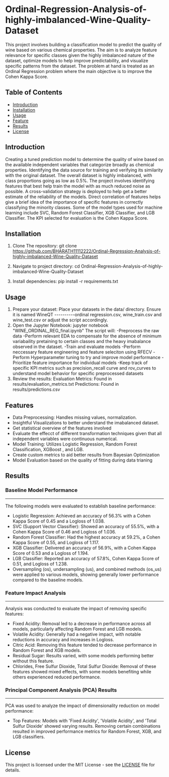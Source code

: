 # Ordinal-Regression-Analysis-of-highly-imbalanced-Wine-Quality-Dataset

This project involves building a classification model to predict the quality of wine based on various chemical properties. The aim is to analyze feature relevance for specific classes given the highly imbalanced nature of the dataset, optimize models to help improve predictability, and visualize specific patterns from the dataset. The problem at hand is treated as an Ordinal Regression problem where the main objective is to improve the Cohen Kappa Score.

## Table of Contents

- [Introduction](#introduction)
- [Installation](#installation)
- [Usage](#usage)
- [Feature](#feature)
- [Results](#results)
- [License](#license)

## Introduction

Creating a tuned prediction model to determine the quality of wine based on the available independent variables that categorize broadly as chemical properties. Identifying the data source for training and verifying its similarity with the original dataset. The overall dataset is highly imbalanced, with class proportions going as low as 0.5%. The project involves identifying features that best help train the model with as much reduced noise as possible. A cross-validation strategy is deployed to help get a better estimate of the reliability of the models. Direct correlation of features helps give a brief idea of the importance of specific features in correctly classifying the minority classes. Some of the model types used for machine learning include SVC, Random Forest Classifier, XGB Classifier, and LGB Classifier. The KPI selected for evaluation is the Cohen Kappa Score.

## Installation

1. Clone The repository:
   git clone https://github.com/BHARATH11112222/Ordinal-Regression-Analysis-of-highly-imbalanced-Wine-Quality-Dataset

2. Navigate to project directory:
   cd Ordinal-Regression-Analysis-of-highly-imbalanced-Wine-Quality-Dataset

3. Install dependencies:
   pip install -r requirements.txt

## Usage
1. Prepare your dataset: Place your datasets in the data/ directory. Ensure it is named WineQT ----------ordinal regression.csv, wine_train.csv and
   wine_test.csv or adjust the script accordingly.
3. Open the Jupyter Notebook: jupyter notebook "WINE_ORDINAL_REG_final.ipynb"
   The script will:
   -Preprocess the raw data
   -Perform relevant EDA to compensate for the absence of minimum variabaility pretaining to certain classes and the heavy imabalance observed in the dataset.
   -Train and evaluate models
   -Perform neccessary feature engineering and feature seleciton using RFECV
   -Perform Hyperparameter tuning to try and improve model performance
   -Prioritize feature  importance for individual models
   -Keep track of specific KPI metrics such as precision_recall curve and rov_curves to understand model behavior for specific preprocessed datasets
5. Review the results:
   Evaluation Metrics: Found in results/evaluation_metrics.txt
   Predictions: Found in results/predictions.csv

## Features
   - Data Preprocessing: Handles missing values, normalization.
   - Insightful Visualizations to better understand the imabalanced dataset.
   - Get statistical overview of the features involved
   - Evaluate the effecct of different transformation techniques given that all independent variables were continuous numerical.
   - Model Training: Utilizes Logistic Regression, Random Forest Classification, XGBoost , and LGB.
   - Create custom metrics to aid better results from Bayesian Optimization
   - Model Evaluation based on the quality of fitting during data trianing

## Results

   ### Baseline Model Performance
   ---------------------------------------------------------------------------------
   The following models were evaluated to establish baseline performance:
   
   - Logistic Regression: Achieved an accuracy of 56.3% with a Cohen Kappa Score of 0.45 and a Logloss of 1.038.
   - SVC (Support Vector Classifier): Showed an accuracy of 55.5%, with a Cohen Kappa Score of 0.46 and Logloss of 1.036.
   - Random Forest Classifier: Had the highest accuracy at 59.2%, a Cohen Kappa Score of 0.55, and Logloss of 1.117.
   - XGB Classifier: Delivered an accuracy of 56.9%, with a Cohen Kappa Score of 0.53 and a Logloss of 1.194.
   - LGB Classifier: Reported an accuracy of 57.8%, Cohen Kappa Score of 0.51, and Logloss of 1.238.
   - Oversampling (os), undersampling (us), and combined methods (os_us) were applied to various models, showing generally lower performance compared to the 
     baseline models.
   
   ### Feature Impact Analysis
   ---------------------------------------------------------------------------------
   Analysis was conducted to evaluate the impact of removing specific features:
   
   - Fixed Acidity: Removal led to a decrease in performance across all models, particularly affecting Random Forest and LGB models.
   - Volatile Acidity: Generally had a negative impact, with notable reductions in accuracy and increases in Logloss.
   - Citric Acid: Removing this feature tended to decrease performance in Random Forest and XGB models.
   - Residual Sugar: Results varied, with some models performing better without this feature.
   - Chlorides, Free Sulfur Dioxide, Total Sulfur Dioxide: Removal of these features showed mixed effects, with some models benefiting while others experienced 
     reduced performance.
   
   ### Principal Component Analysis (PCA) Results
   ---------------------------------------------------------------------------------
   PCA was used to analyze the impact of dimensionality reduction on model performance:
   
   - Top Features: Models with 'Fixed Acidity', 'Volatile Acidity', and 'Total Sulfur Dioxide' showed varying results. Removing certain combinations resulted in 
     improved performance metrics for Random Forest, XGB, and LGB classifiers.

## License

   This project is licensed under the MIT License - see the [LICENSE](LICENSE) file for details.
